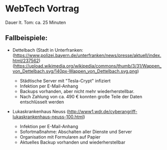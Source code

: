 # WebTech Vortrag

Dauer lt. Tom: ca. 25 Minuten

Fallbeispiele:
-----
- Dettelbach (Stadt in Unterfranken:
	(https://www.polizei.bayern.de/unterfranken/news/presse/aktuell/index.html/237562)
	(https://upload.wikimedia.org/wikipedia/commons/thumb/3/31/Wappen_von_Dettelbach.svg/140px-Wappen_von_Dettelbach.svg.png)
	- Städtische Server mit "Tesla-Crypt" infiziert
	- Infektion per E-Mail-Anhang
	- Backups vorhanden, aber nicht mehr wiederherstellbar.
	- Nach Zahlung von ca. 490 € konnten große Teile der Daten entschlüsselt werden

- Lukaskrankenhaus Neuss
	(http://www1.wdr.de/cyberangriff-lukaskrankenhaus-neuss-100.html)
	- Infektion per E-Mail-Anhang
	- Sofortmaßnahme: Abschalten aller Dienste und Server
	- Organisation mit Formularen auf Papier
	- Aktuelles Backup vorhanden und wiederherstellbar

